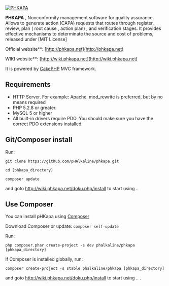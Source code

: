 [![PHKAPA](http://phkapa.net/images/phkapa_logo.png)](http://phkapa.net)


**PHKAPA** , Nonconformity management software for quality assurance. Allows to generate action (CAPA) requests that routes through register, review, plan ( root cause , action plan) , and verification stages. It provides effective mechanisms to determinate the source and cost of problems, released under [MIT License]

Official website**: [http://phkapa.net](http://phkapa.net)

WIKI website**: [http://wiki.phkapa.net](http://wiki.phkapa.net)

It is powered by [CakePHP](http://cakephp.org) MVC framework.


## Requirements
  * HTTP Server. For example: Apache. mod_rewrite is preferred, but by no means required
  * PHP 5.2.8 or greater.
  * MySQL 5 or higher
  * All built-in drivers require PDO. You should make sure you have the correct PDO extensions installed.

## Git/Composer install 

Run:

`git clone https://github.com/pHAlkaline/phkapa.git`

`cd [phkapa_directory] `

`composer update`

and goto http://wiki.phkapa.net/doku.php/install to start using ..

## Use Composer

You can install pHKapa using [Composer](https://getcomposer.org/)

Download Composer or update: 
`composer self-update`

Run:

`php composer.phar create-project -s dev phalkaline/phkapa [phkapa_directory]`

If Composer is installed globally, run:

`composer create-project -s stable phalkaline/phkapa [phkapa_directory]`

and goto http://wiki.phkapa.net/doku.php/install to start using .. .


